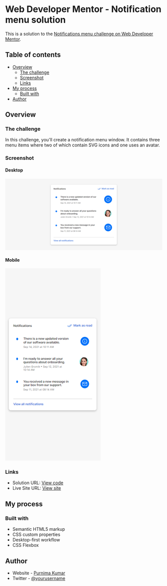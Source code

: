 # Web Developer Mentor - Notification menu solution

This is a solution to the [Notifications menu challenge on Web Developer Mentor](https://webdevelopermentor.com/challenges/notifications-menu).

## Table of contents

- [Overview](#overview)
  - [The challenge](#the-challenge)
  - [Screenshot](#screenshot)
  - [Links](#links)
- [My process](#my-process)
  - [Built with](#built-with)
- [Author](#author)

## Overview

### The challenge

In this challenge, you'll create a notification menu window. It contains three menu items where two of which contain SVG icons and one uses an avatar.

### Screenshot

#### Desktop

![](screenshots\desktop.png)

#### Mobile

![](screenshots\mobile.png)

### Links

- Solution URL: [View code]()
- Live Site URL: [View site](https://notifications-menu-purnima.netlify.app/)

## My process

### Built with

- Semantic HTML5 markup
- CSS custom properties
- Desktop-first workflow
- CSS Flexbox

## Author

- Website - [Purnima Kumar](https://purnimakumarr.github.io/)
- Twitter - [@yourusername](https://www.twitter.com/purnimakumarr)
